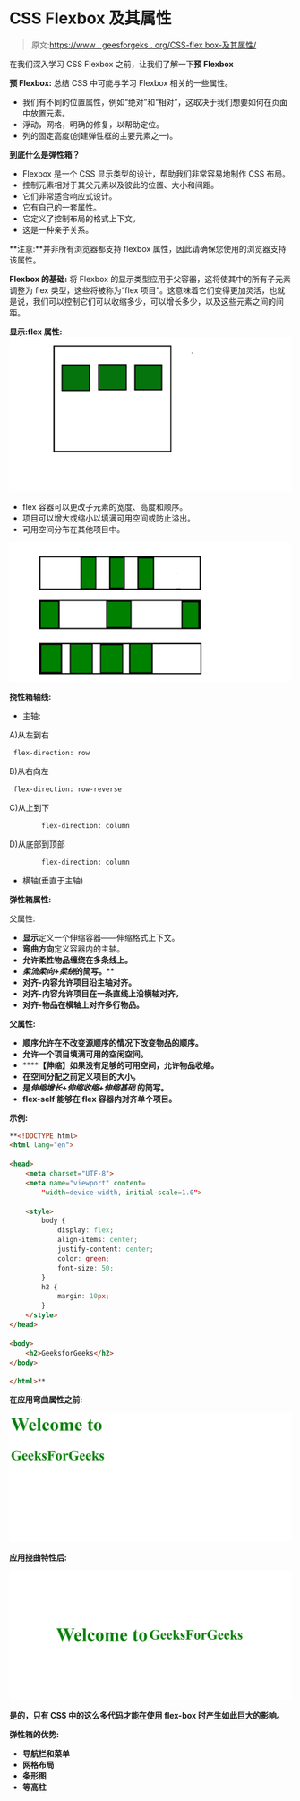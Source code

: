 # CSS Flexbox 及其属性

> 原文:[https://www . geesforgeks . org/CSS-flex box-及其属性/](https://www.geeksforgeeks.org/css-flexbox-and-its-properties/)

在我们深入学习 CSS Flexbox 之前，让我们了解一下**预 Flexbox**

**预 Flexbox:** 总结 CSS 中可能与学习 Flexbox 相关的一些属性。

*   我们有不同的位置属性，例如“绝对”和“相对”，这取决于我们想要如何在页面中放置元素。
*   浮动，网格，明确的修复，以帮助定位。
*   列的固定高度(创建弹性框的主要元素之一)。

**到底什么是弹性箱？**

*   Flexbox 是一个 CSS 显示类型的设计，帮助我们非常容易地制作 CSS 布局。
*   控制元素相对于其父元素以及彼此的位置、大小和间距。
*   它们非常适合响应式设计。
*   它有自己的一套属性。
*   它定义了控制布局的格式上下文。
*   这是一种亲子关系。

**注意:**并非所有浏览器都支持 flexbox 属性，因此请确保您使用的浏览器支持该属性。

**Flexbox 的基础:**
将 Flexbox 的显示类型应用于父容器，这将使其中的所有子元素调整为 flex 类型，这些将被称为“flex 项目”。这意味着它们变得更加灵活，也就是说，我们可以控制它们可以收缩多少，可以增长多少，以及这些元素之间的间距。

**显示:flex 属性:**
![](img/620f9f9ee8589dcf3553f6fb812e4efd.png)

*   flex 容器可以更改子元素的宽度、高度和顺序。
*   项目可以增大或缩小以填满可用空间或防止溢出。
*   可用空间分布在其他项目中。

![](img/77d82ce9989a8cab17d592fd744046d4.png)

**挠性箱轴线:**

*   主轴:

A)从左到右

```html
 flex-direction: row
```

B)从右向左

```html
 flex-direction: row-reverse
```

C)从上到下

```html
        flex-direction: column
```

D)从底部到顶部

```html
        flex-direction: column
```

*   横轴(垂直于主轴)

**弹性箱属性:**

父属性:

*   **显示**定义一个伸缩容器——伸缩格式上下文。
*   **弯曲方向**定义容器内的主轴。
*   **允许柔性物品缠绕在多条线上。**
*   ****柔流*柔向+柔绕*的简写。****
*   ******对齐-内容**允许项目沿主轴对齐。****
*   ******对齐-内容**允许项目在一条直线上沿横轴对齐。****
*   ******对齐-物品**在横轴上对齐多行物品。****

******父属性:******

*   ******顺序**允许在不改变源顺序的情况下改变物品的顺序。****
*   ******允许一个项目填满可用的空闲空间。******
*   ********【伸缩】**如果没有足够的可用空间，允许物品收缩。******
*   ******在空间分配之前定义项目的大小。******
*   ********是*伸缩增长+伸缩收缩+伸缩基础*** **的简写。********
*   ********flex-self** 能够在 flex 容器内对齐单个项目。******

******示例:******

```html
**<!DOCTYPE html>
<html lang="en">

<head>
    <meta charset="UTF-8">
    <meta name="viewport" content=
        "width=device-width, initial-scale=1.0"> 

    <style>
        body {
            display: flex;
            align-items: center;
            justify-content: center;
            color: green;
            font-size: 50;
        }
        h2 {
            margin: 10px;
        }
    </style>  
</head>

<body>
    <h2>GeeksforGeeks</h2>
</body>

</html>**
```

******在应用弯曲属性之前:******

****![](img/3643ebe9d0121c3332d09f2917438394.png)****

******应用挠曲特性后:******

****![](img/6a68ff9bff8e98d827b788657f3938b3.png)****

****是的，只有 CSS 中的这么多代码才能在使用 flex-box 时产生如此巨大的影响。****

******弹性箱的优势:******

*   ****导航栏和菜单****
*   ****网格布局****
*   ****条形图****
*   ****等高柱****